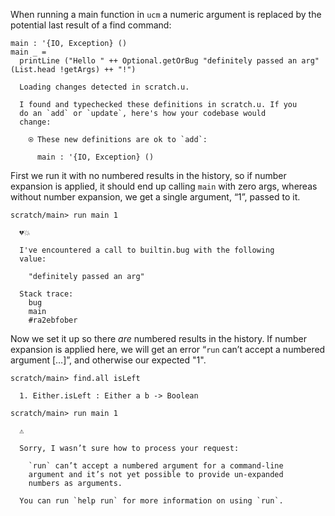 When running a main function in `ucm` a numeric argument is replaced by the potential last result of a find command:

``` unison
main : '{IO, Exception} ()
main _ =
  printLine ("Hello " ++ Optional.getOrBug "definitely passed an arg" (List.head !getArgs) ++ "!")
```

``` ucm :added-by-ucm
  Loading changes detected in scratch.u.

  I found and typechecked these definitions in scratch.u. If you
  do an `add` or `update`, here's how your codebase would
  change:

    ⍟ These new definitions are ok to `add`:
    
      main : '{IO, Exception} ()
```

First we run it with no numbered results in the history, so if number expansion is applied, it should end up calling `main` with zero args, whereas without number expansion, we get a single argument, “1”, passed to it.

``` ucm :bug
scratch/main> run main 1

  💔💥

  I've encountered a call to builtin.bug with the following
  value:

    "definitely passed an arg"

  Stack trace:
    bug
    main
    #ra2ebfober
```

Now we set it up so there *are* numbered results in the history. If number expansion is applied here, we will get an error “`run` can’t accept a numbered argument \[…\]”, and otherwise our expected "1".

``` ucm :bug
scratch/main> find.all isLeft

  1. Either.isLeft : Either a b -> Boolean

scratch/main> run main 1

  ⚠️

  Sorry, I wasn’t sure how to process your request:

    `run` can’t accept a numbered argument for a command-line
    argument and it’s not yet possible to provide un-expanded
    numbers as arguments.

  You can run `help run` for more information on using `run`.
```
